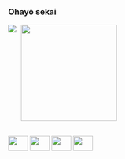 ### Ohayō sekai

<div style="display: flex; gap: 10px;">
  <picture>
    <source
      srcset="https://github-readme-stats.vercel.app/api?username=Wkyouma&show_icons=true&theme=dark"
      media="(prefers-color-scheme: dark)"
    />
    <source
      srcset="https://github-readme-stats.vercel.app/api?username=Wkyouma&show_icons=true&theme=dark"
      media="(prefers-color-scheme: purple), (prefers-color-scheme: no-preference)"
    />
    <img src="https://github-readme-stats.vercel.app/api?username=Wkyouma&show_icons=true&theme=dark" />
  </picture>

  <a href="https://github.com/Wkyouma/convoychat">
    <img height=195 src="https://github-readme-stats.vercel.app/api/top-langs?username=Wkyouma&layout=compact&langs_count=8&card_width=220&theme=dark" />
  </a>
</div>

##

<img height=30 width=40 src="https://cdn.jsdelivr.net/gh/devicons/devicon@latest/icons/java/java-original.svg" />
<img height=30 width=40 src="https://cdn.jsdelivr.net/gh/devicons/devicon@latest/icons/python/python-original.svg"/>
<img height=30 width=40  src="https://cdn.jsdelivr.net/gh/devicons/devicon@latest/icons/c/c-original.svg" />
<img height=30 width=40 src="https://cdn.jsdelivr.net/gh/devicons/devicon@latest/icons/java/java-original.svg" />
